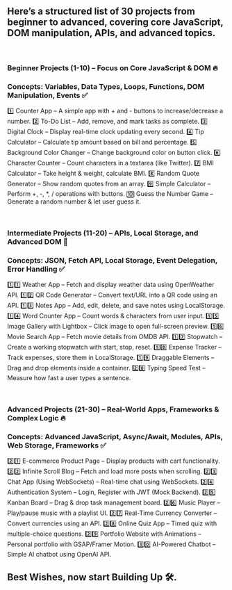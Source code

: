 ## Here’s a structured list of 30 projects from beginner to advanced, covering core JavaScript, DOM manipulation, APIs, and advanced topics.

<br />

### Beginner Projects (1-10) – Focus on Core JavaScript & DOM 🔥
### Concepts: Variables, Data Types, Loops, Functions, DOM Manipulation, Events ✅
1️⃣ Counter App – A simple app with + and - buttons to increase/decrease a number.
2️⃣ To-Do List – Add, remove, and mark tasks as complete.
3️⃣ Digital Clock – Display real-time clock updating every second.
4️⃣ Tip Calculator – Calculate tip amount based on bill and percentage.
5️⃣ Background Color Changer – Change background color on button click.
6️⃣ Character Counter – Count characters in a textarea (like Twitter).
7️⃣ BMI Calculator – Take height & weight, calculate BMI.
8️⃣ Random Quote Generator – Show random quotes from an array.
9️⃣ Simple Calculator – Perform +, -, *, / operations with buttons.
🔟 Guess the Number Game – Generate a random number & let user guess it.

<br />

### Intermediate Projects (11-20) – APIs, Local Storage, and Advanced DOM 🚀
### Concepts: JSON, Fetch API, Local Storage, Event Delegation, Error Handling ✅ 
1️⃣1️⃣ Weather App – Fetch and display weather data using OpenWeather API.
1️⃣2️⃣ QR Code Generator – Convert text/URL into a QR code using an API.
1️⃣3️⃣ Notes App – Add, edit, delete, and save notes using LocalStorage.
1️⃣4️⃣ Word Counter App – Count words & characters from user input.
1️⃣5️⃣ Image Gallery with Lightbox – Click image to open full-screen preview.
1️⃣6️⃣ Movie Search App – Fetch movie details from OMDB API.
1️⃣7️⃣ Stopwatch – Create a working stopwatch with start, stop, reset.
1️⃣8️⃣ Expense Tracker – Track expenses, store them in LocalStorage.
1️⃣9️⃣ Draggable Elements – Drag and drop elements inside a container.
2️⃣0️⃣ Typing Speed Test – Measure how fast a user types a sentence.

<br />

### Advanced Projects (21-30) – Real-World Apps, Frameworks & Complex Logic 🔥
### Concepts: Advanced JavaScript, Async/Await, Modules, APIs, Web Storage, Frameworks ✅
2️⃣1️⃣ E-commerce Product Page – Display products with cart functionality.
2️⃣2️⃣ Infinite Scroll Blog – Fetch and load more posts when scrolling.
2️⃣3️⃣ Chat App (Using WebSockets) – Real-time chat using WebSockets.
2️⃣4️⃣ Authentication System – Login, Register with JWT (Mock Backend).
2️⃣5️⃣ Kanban Board – Drag & drop task management board.
2️⃣6️⃣ Music Player – Play/pause music with a playlist UI.
2️⃣7️⃣ Real-Time Currency Converter – Convert currencies using an API.
2️⃣8️⃣ Online Quiz App – Timed quiz with multiple-choice questions.
2️⃣9️⃣ Portfolio Website with Animations – Personal portfolio with GSAP/Framer Motion.
3️⃣0️⃣ AI-Powered Chatbot – Simple AI chatbot using OpenAI API.

## Best Wishes, now start Building Up 🛠.
